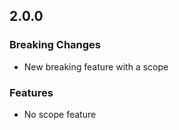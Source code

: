 ## 2.0.0

### Breaking Changes

- New breaking feature with a scope

### Features

- No scope feature
